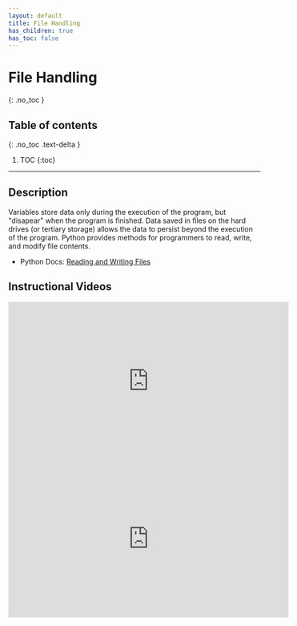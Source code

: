```yaml
---
layout: default
title: File Handling
has_children: true
has_toc: false
---
```


# File Handling
{: .no_toc }
## Table of contents
{: .no_toc .text-delta }

1. TOC
{:toc}

---

## Description
Variables store data only during the execution of the program, but "disapear" when the program is finished. Data saved in files on the hard drives (or tertiary storage) allows the data to persist beyond the execution of the program. Python provides methods for programmers to read, write, and modify file contents.
- Python Docs: [Reading and Writing Files](https://docs.python.org/3/tutorial/inputoutput.html#reading-and-writing-files)

## Instructional Videos

<iframe width="560" height="315" src="https://www.youtube.com/embed/QDYIMoA9EOg" title="YouTube video player" frameborder="0" allow="accelerometer; autoplay; clipboard-write; encrypted-media; gyroscope; picture-in-picture" allowfullscreen></iframe>

<iframe width="560" height="315" src="https://www.youtube.com/embed/vu4QfAhWN7E" title="YouTube video player" frameborder="0" allow="accelerometer; autoplay; clipboard-write; encrypted-media; gyroscope; picture-in-picture" allowfullscreen></iframe>

